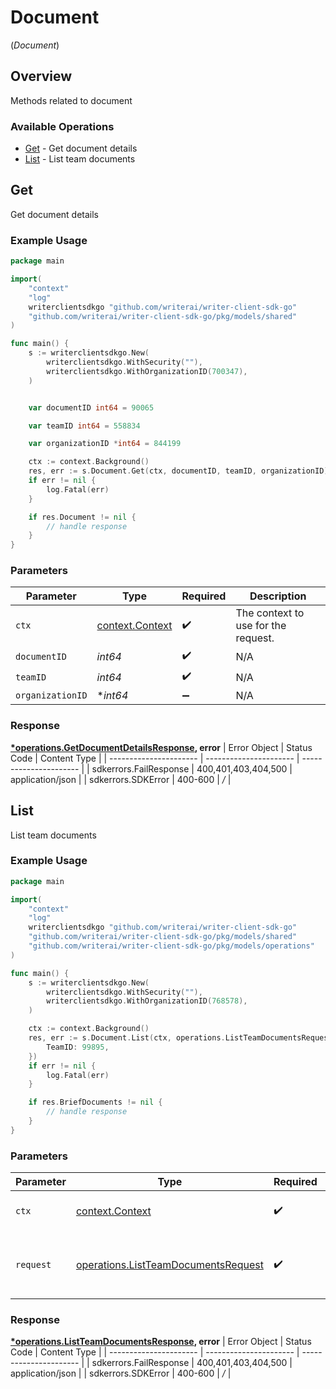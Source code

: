 # Document
(*Document*)

## Overview

Methods related to document

### Available Operations

* [Get](#get) - Get document details
* [List](#list) - List team documents

## Get

Get document details

### Example Usage

```go
package main

import(
	"context"
	"log"
	writerclientsdkgo "github.com/writerai/writer-client-sdk-go"
	"github.com/writerai/writer-client-sdk-go/pkg/models/shared"
)

func main() {
    s := writerclientsdkgo.New(
        writerclientsdkgo.WithSecurity(""),
        writerclientsdkgo.WithOrganizationID(700347),
    )


    var documentID int64 = 90065

    var teamID int64 = 558834

    var organizationID *int64 = 844199

    ctx := context.Background()
    res, err := s.Document.Get(ctx, documentID, teamID, organizationID)
    if err != nil {
        log.Fatal(err)
    }

    if res.Document != nil {
        // handle response
    }
}
```

### Parameters

| Parameter                                             | Type                                                  | Required                                              | Description                                           |
| ----------------------------------------------------- | ----------------------------------------------------- | ----------------------------------------------------- | ----------------------------------------------------- |
| `ctx`                                                 | [context.Context](https://pkg.go.dev/context#Context) | :heavy_check_mark:                                    | The context to use for the request.                   |
| `documentID`                                          | *int64*                                               | :heavy_check_mark:                                    | N/A                                                   |
| `teamID`                                              | *int64*                                               | :heavy_check_mark:                                    | N/A                                                   |
| `organizationID`                                      | **int64*                                              | :heavy_minus_sign:                                    | N/A                                                   |


### Response

**[*operations.GetDocumentDetailsResponse](../../pkg/models/operations/getdocumentdetailsresponse.md), error**
| Error Object           | Status Code            | Content Type           |
| ---------------------- | ---------------------- | ---------------------- |
| sdkerrors.FailResponse | 400,401,403,404,500    | application/json       |
| sdkerrors.SDKError     | 400-600                | */*                    |

## List

List team documents

### Example Usage

```go
package main

import(
	"context"
	"log"
	writerclientsdkgo "github.com/writerai/writer-client-sdk-go"
	"github.com/writerai/writer-client-sdk-go/pkg/models/shared"
	"github.com/writerai/writer-client-sdk-go/pkg/models/operations"
)

func main() {
    s := writerclientsdkgo.New(
        writerclientsdkgo.WithSecurity(""),
        writerclientsdkgo.WithOrganizationID(768578),
    )

    ctx := context.Background()
    res, err := s.Document.List(ctx, operations.ListTeamDocumentsRequest{
        TeamID: 99895,
    })
    if err != nil {
        log.Fatal(err)
    }

    if res.BriefDocuments != nil {
        // handle response
    }
}
```

### Parameters

| Parameter                                                                                      | Type                                                                                           | Required                                                                                       | Description                                                                                    |
| ---------------------------------------------------------------------------------------------- | ---------------------------------------------------------------------------------------------- | ---------------------------------------------------------------------------------------------- | ---------------------------------------------------------------------------------------------- |
| `ctx`                                                                                          | [context.Context](https://pkg.go.dev/context#Context)                                          | :heavy_check_mark:                                                                             | The context to use for the request.                                                            |
| `request`                                                                                      | [operations.ListTeamDocumentsRequest](../../pkg/models/operations/listteamdocumentsrequest.md) | :heavy_check_mark:                                                                             | The request object to use for the request.                                                     |


### Response

**[*operations.ListTeamDocumentsResponse](../../pkg/models/operations/listteamdocumentsresponse.md), error**
| Error Object           | Status Code            | Content Type           |
| ---------------------- | ---------------------- | ---------------------- |
| sdkerrors.FailResponse | 400,401,403,404,500    | application/json       |
| sdkerrors.SDKError     | 400-600                | */*                    |
